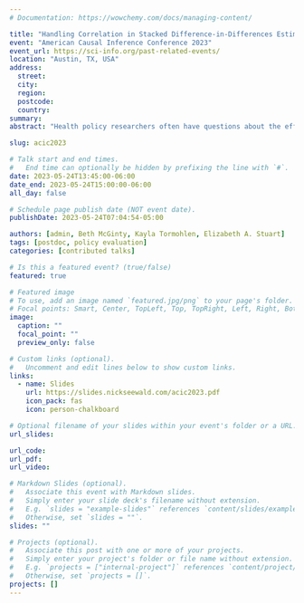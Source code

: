 ```yaml
---
# Documentation: https://wowchemy.com/docs/managing-content/

title: "Handling Correlation in Stacked Difference-in-Differences Estimates with Application to Medical Cannabis Policy"
event: "American Causal Inference Conference 2023"
event_url: https://sci-info.org/past-related-events/
location: "Austin, TX, USA"
address:
  street:
  city:
  region:
  postcode:
  country:
summary:
abstract: "Health policy researchers often have questions about the effects of state policy on individual-level outcomes collected over multiple time periods. In some cases, these studies are conducted using large-scale, individual-level administrative data such as health insurance claims. However, there are multiple open questions about the use of such individual-level data in difference-in-differences (DiD) analyses. “Stacked” DiD is one approach to estimate treatment effects when units implement the policy of interest at different times: for each unit enacting a policy, we construct a comparison group of units that never enact (or had not yet enacted) the policy, analyze each treated unit separately with its comparison group, then pool effect estimates. However, when individual-level data is available, some individuals in untreated units can contribute to comparison groups for multiple treated states, producing correlation between stacked estimates. Existing methods do not quantify or account for this sharing of controls: this leads to incorrect inference. Here, we present a framework for estimating and managing this correlation when pooling stacked effect estimates. We explore the statistical properties of this approach, examine its performance in realistic simulations and with real data, and explain its occasionally counterintuitive effects on variance estimates. This is motivated by a study investigating the effects of state medical cannabis laws on opioid prescribing for pain."

slug: acic2023

# Talk start and end times.
#   End time can optionally be hidden by prefixing the line with `#`.
date: 2023-05-24T13:45:00-06:00
date_end: 2023-05-24T15:00:00-06:00
all_day: false

# Schedule page publish date (NOT event date).
publishDate: 2023-05-24T07:04:54-05:00

authors: [admin, Beth McGinty, Kayla Tormohlen, Elizabeth A. Stuart]
tags: [postdoc, policy evaluation]
categories: [contributed talks]

# Is this a featured event? (true/false)
featured: true

# Featured image
# To use, add an image named `featured.jpg/png` to your page's folder. 
# Focal points: Smart, Center, TopLeft, Top, TopRight, Left, Right, BottomLeft, Bottom, BottomRight.
image:
  caption: ""
  focal_point: ""
  preview_only: false

# Custom links (optional).
#   Uncomment and edit lines below to show custom links.
links:
  - name: Slides
    url: https://slides.nickseewald.com/acic2023.pdf
    icon_pack: fas
    icon: person-chalkboard

# Optional filename of your slides within your event's folder or a URL.
url_slides:

url_code:
url_pdf:
url_video:

# Markdown Slides (optional).
#   Associate this event with Markdown slides.
#   Simply enter your slide deck's filename without extension.
#   E.g. `slides = "example-slides"` references `content/slides/example-slides.md`.
#   Otherwise, set `slides = ""`.
slides: ""

# Projects (optional).
#   Associate this post with one or more of your projects.
#   Simply enter your project's folder or file name without extension.
#   E.g. `projects = ["internal-project"]` references `content/project/deep-learning/index.md`.
#   Otherwise, set `projects = []`.
projects: []
---
```

